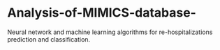 # Analysis-of-MIMICS-database-
Neural network and machine learning algorithms for re-hospitalizations prediction and classification. 
